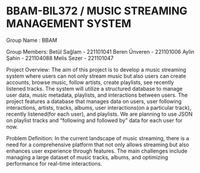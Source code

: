 # BBAM-BIL372 / MUSIC STREAMING MANAGEMENT SYSTEM

Group Name : BBAM

Group Members: 
Betül Sağlam - 221101041
Beren Ünveren - 221101006
Aylin Şahin - 221104088
Melis Sezer - 221101047

Project Overview:
The aim of this project is to develop a music streaming system where users can not only stream music but also users can create accounts, browse music, follow artists, create playlists, see recently listened tracks. The system will utilize a structured database to manage user data, music metadata, playlists, and interactions between users.
The project features a database that manages data on users, user following interactions, artists, tracks, albums, user interactions(on a particular track), recently listened(for each user), and playlists. We are planning to use JSON on playlist tracks and “following and followed by” data for each user for now. 

Problem Definition:
In the current landscape of music streaming, there is a need for a comprehensive platform that not only allows streaming but also enhances user experience through features. The main challenges include managing a large dataset of music tracks, albums, and optimizing performance for real-time interactions.
